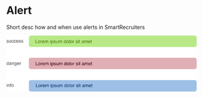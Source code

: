 # Alert

Short desc how and when use alerts in SmartRecruiters

![Alert](/genesis/src/alert/dist/previews/preview.png)